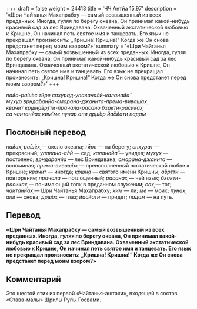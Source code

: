 +++
draft = false
weight = 24413
title = 'ЧЧ Антйа 15.97'
description = '«Шри Чайтанья Махапрабху — самый возвышенный из всех преданных. Иногда, гуляя по берегу океана, Он принимал какой-нибудь красивый сад за лес Вриндавана. Охваченный экстатической любовью к Кришне, Он начинал петь святое имя и танцевать. Его язык не прекращал произносить: „Кришна! Кришна!“ Когда же Он снова предстанет перед моим взором?»'
summary = '«Шри Чайтанья Махапрабху — самый возвышенный из всех преданных. Иногда, гуляя по берегу океана, Он принимал какой-нибудь красивый сад за лес Вриндавана. Охваченный экстатической любовью к Кришне, Он начинал петь святое имя и танцевать. Его язык не прекращал произносить: „Кришна! Кришна!“ Когда же Он снова предстанет перед моим взором?»'
+++

_пайо-ра̄ш́ес тӣре спхурад-упавана̄лӣ-каланайа̄  
мухур вр̣нда̄ран̣йа-смаран̣а-джанита-према-виваш́ах̣  
квачит кр̣шн̣а̄вр̣тти-прачала-расано бхакти-расиках̣  
са чаитанйах̣ ким̇ ме пунар апи др̣ш́ор йа̄сйати падам_

## Пословный перевод

_пайах̣_\-_ра̄ш́ех̣_ — около океана; _тӣре_ — на берегу; _спхурат_ — прекрасный; _упавана_\-_а̄лӣ_ — сад; _каланайа̄_ — увидев; _мухух̣_ — постоянно; _вр̣нда̄ран̣йа_ — лес Вриндавана; _смаран̣а_\-_джанита_ — вспоминая; _према_\-_виваш́ах̣_ — преисполненный экстатической любви к Кришне; _квачит_ — иногда; _кр̣шн̣а_ — святого имени Кришны; _а̄вр̣тти_ — повторение; _прачала_ — поглощенный; _расанах̣_ — чей язык; _бхакти_\-_расиках̣_ — понимающий толк в преданном служении; _сах̣_ — тот; _чаитанйах̣_ — Шри Чайтанья Махапрабху; _ким_ — ли; _ме_ — моих; _пунах̣_ _апи_ — снова; _др̣ш́ох̣_ — глаз; _йа̄сйати_ — придет; _падам_ — на путь.

## Перевод

**«Шри Чайтанья Махапрабху — самый возвышенный из всех преданных. Иногда, гуляя по берегу океана, Он принимал какой-нибудь красивый сад за лес Вриндавана. Охваченный экстатической любовью к Кришне, Он начинал петь святое имя и танцевать. Его язык не прекращал произносить: „Кришна! Кришна!“ Когда же Он снова предстанет перед моим взором?»**

## Комментарий

Это шестой стих из первой «Чайтанья-аштаки», входящей в состав «Става-малы» Шрилы Рупы Госвами.
